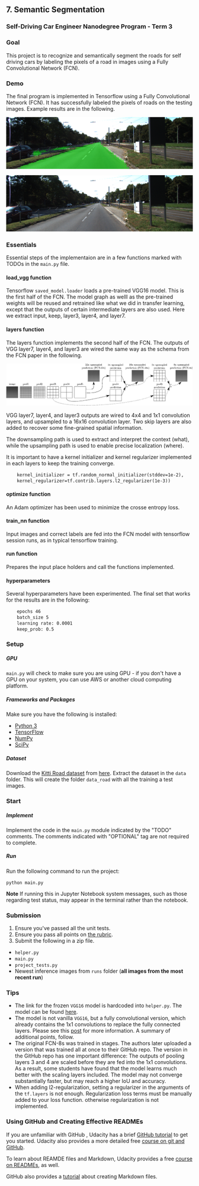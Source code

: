 ## 7. Semantic Segmentation

### Self-Driving Car Engineer Nanodegree Program - Term 3

### Goal
This project is to recognize and semantically segment the roads for self driving cars by labeling the pixels of a road in images using a Fully Convolutional Network (FCN).

### Demo

The final program is implemented in Tensorflow using a Fully Convolutional Network (FCN). It has successfully labeled the pixels of roads on the testing images. Example results are in the following. 

[//]: # (Image References)

[image1]: ./images/umm_000046.png "example result"
[image2]: ./images/animation.gif "animated result"
[image3]: ./images/fcn_schema.png "FCN model"

![alt text][image1] <br/>

![alt text][image2] <br/>

### Essentials

Essential steps of the implementaion are in a few functions marked with TODOs in the `main.py` file. 

#### load_vgg function

Tensorflow `saved_model.loader` loads a pre-trained VGG16 model. This is the first half of the FCN. The model graph as welll as the pre-trained weights will be reused and retrained like what we did in transfer learning, except that the outputs of certain intermediate layers are also used. Here we extract input, keep, layer3, layer4, and layer7.  

#### layers function

The layers function implements the second half of the FCN. The outputs of VGG layer7, layer4, and layer3 are wired the same way as the schema from the FCN paper in the following.

![alt text][image3] <br/>

VGG layer7, layer4, and layer3 outputs are wired to 4x4 and 1x1 convolution layers, and upsampled to a 16x16 convolution layer. Two skip layers are also added to recover some fine-grained spatial information.

The downsampling path is used to extract and interpret the context (what), while the upsampling path is used to enable precise localization (where). 

It is important to have a kernel initializer and kernel regularizer implemented in each layers to keep the training converge. 

````
    kernel_initializer = tf.random_normal_initializer(stddev=1e-2),
    kernel_regularizer=tf.contrib.layers.l2_regularizer(1e-3))
````

#### optimize function

An Adam optimizer has been used to minimize the crosse entropy loss. 

#### train_nn function

Input images and correct labels are fed into the FCN model with tensorflow session runs, as in typical tensorflow training. 

#### run function

Prepares the input place holders and call the functions implemented. 

#### hyperparameters

Several hyperparameters have been experimented. The final set that works for the results are in the following:

````
    epochs 46
    batch_size 5
    learning rate: 0.0001
    keep_prob: 0.5
````

### Setup
##### GPU
`main.py` will check to make sure you are using GPU - if you don't have a GPU on your system, you can use AWS or another cloud computing platform.
##### Frameworks and Packages
Make sure you have the following is installed:
 - [Python 3](https://www.python.org/)
 - [TensorFlow](https://www.tensorflow.org/)
 - [NumPy](http://www.numpy.org/)
 - [SciPy](https://www.scipy.org/)
##### Dataset
Download the [Kitti Road dataset](http://www.cvlibs.net/datasets/kitti/eval_road.php) from [here](http://www.cvlibs.net/download.php?file=data_road.zip).  Extract the dataset in the `data` folder.  This will create the folder `data_road` with all the training a test images.

### Start
##### Implement
Implement the code in the `main.py` module indicated by the "TODO" comments.
The comments indicated with "OPTIONAL" tag are not required to complete.
##### Run
Run the following command to run the project:
```
python main.py
```
**Note** If running this in Jupyter Notebook system messages, such as those regarding test status, may appear in the terminal rather than the notebook.

### Submission
1. Ensure you've passed all the unit tests.
2. Ensure you pass all points on [the rubric](https://review.udacity.com/#!/rubrics/989/view).
3. Submit the following in a zip file.
 - `helper.py`
 - `main.py`
 - `project_tests.py`
 - Newest inference images from `runs` folder  (**all images from the most recent run**)
 
 ### Tips
- The link for the frozen `VGG16` model is hardcoded into `helper.py`.  The model can be found [here](https://s3-us-west-1.amazonaws.com/udacity-selfdrivingcar/vgg.zip).
- The model is not vanilla `VGG16`, but a fully convolutional version, which already contains the 1x1 convolutions to replace the fully connected layers. Please see this [post](https://s3-us-west-1.amazonaws.com/udacity-selfdrivingcar/forum_archive/Semantic_Segmentation_advice.pdf) for more information.  A summary of additional points, follow. 
- The original FCN-8s was trained in stages. The authors later uploaded a version that was trained all at once to their GitHub repo.  The version in the GitHub repo has one important difference: The outputs of pooling layers 3 and 4 are scaled before they are fed into the 1x1 convolutions.  As a result, some students have found that the model learns much better with the scaling layers included. The model may not converge substantially faster, but may reach a higher IoU and accuracy. 
- When adding l2-regularization, setting a regularizer in the arguments of the `tf.layers` is not enough. Regularization loss terms must be manually added to your loss function. otherwise regularization is not implemented.
 
### Using GitHub and Creating Effective READMEs
If you are unfamiliar with GitHub , Udacity has a brief [GitHub tutorial](http://blog.udacity.com/2015/06/a-beginners-git-github-tutorial.html) to get you started. Udacity also provides a more detailed free [course on git and GitHub](https://www.udacity.com/course/how-to-use-git-and-github--ud775).

To learn about REAMDE files and Markdown, Udacity provides a free [course on READMEs](https://www.udacity.com/courses/ud777), as well. 

GitHub also provides a [tutorial](https://guides.github.com/features/mastering-markdown/) about creating Markdown files.
